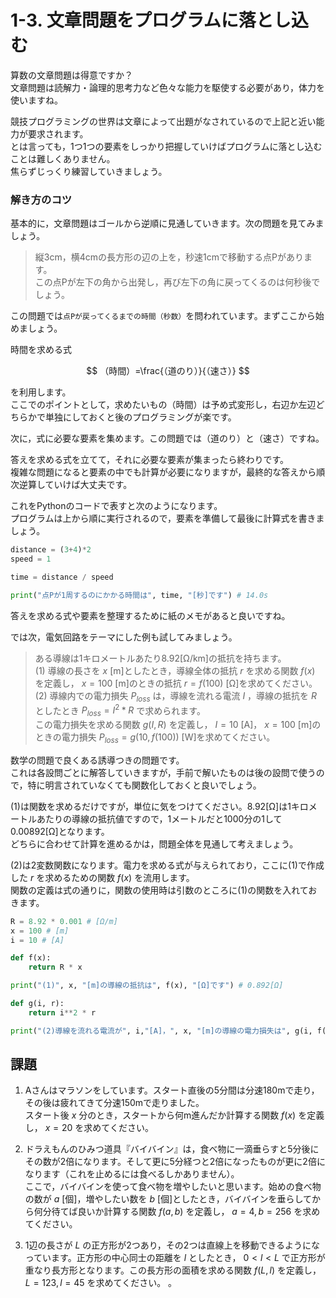 # 1-3. 文章問題をプログラムに落とし込む
算数の文章問題は得意ですか？  
文章問題は読解力・論理的思考力など色々な能力を駆使する必要があり，体力を使いますね。  

競技プログラミングの世界は文章によって出題がなされているので上記と近い能力が要求されます。  
とは言っても，1つ1つの要素をしっかり把握していけばプログラムに落とし込むことは難しくありません。  
焦らずじっくり練習していきましょう。  

### 解き方のコツ

基本的に，文章問題はゴールから逆順に見通していきます。次の問題を見てみましょう。  


>縦3cm，横4cmの長方形の辺の上を，秒速1cmで移動する点Pがあります。  
この点Pが左下の角から出発し，再び左下の角に戻ってくるのは何秒後でしょう。  


この問題では`点Pが戻ってくるまでの時間（秒数）`を問われています。まずここから始めましょう。  

時間を求める式

$$
（時間）=\frac{（道のり）}{（速さ）}
$$

を利用します。  
ここでのポイントとして，求めたいもの（時間）は予め式変形し，右辺か左辺どちらかで単独にしておくと後のプログラミングが楽です。  

次に，式に必要な要素を集めます。この問題では（道のり）と（速さ）ですね。  

答えを求める式を立てて，それに必要な要素が集まったら終わりです。  
複雑な問題になると要素の中でも計算が必要になりますが，最終的な答えから順次逆算していけば大丈夫です。  


これをPythonのコードで表すと次のようになります。  
プログラムは上から順に実行されるので，要素を準備して最後に計算式を書きましょう。  

```Python
distance = (3+4)*2
speed = 1

time = distance / speed

print("点Pが1周するのにかかる時間は", time, "[秒]です") # 14.0s
```

答えを求める式や要素を整理するために紙のメモがあると良いですね。  

では次，電気回路をテーマにした例も試してみましょう。  


>ある導線は1キロメートルあたり8.92[Ω/km]の抵抗を持ちます。  
(1)
導線の長さを $x$ [m]としたとき，導線全体の抵抗 $r$ を求める関数 $f(x)$ を定義し， $x=100$ [m]のときの抵抗 $r=f(100)$ [Ω]を求めてください。  
(2)
導線内での電力損失 $P_{loss}$ は，導線を流れる電流 $I$ ，導線の抵抗を $R$ としたとき $P_{loss}=I^2*R$ で求められます。  
この電力損失を求める関数 $g(I, R)$ を定義し， $I=10$ [A]， $x=100$ [m]のときの電力損失 $P_{loss}=g(10, f(100))$ [W]を求めてください。  

数学の問題で良くある誘導つきの問題です。  
これは各設問ごとに解答していきますが，手前で解いたものは後の設問で使うので，特に明言されていなくても関数化しておくと良いでしょう。  


(1)は関数を求めるだけですが，単位に気をつけてください。8.92[Ω]は1キロメートルあたりの導線の抵抗値ですので，1メートルだと1000分の1して0.00892[Ω]となります。  
どちらに合わせて計算を進めるかは，問題全体を見通して考えましょう。  

(2)は2変数関数になります。電力を求める式が与えられており，ここに(1)で作成した $r$ を求めるための関数 $f(x)$ を流用します。  
関数の定義は式の通りに，関数の使用時は引数のところに(1)の関数を入れておきます。  

```Python
R = 8.92 * 0.001 # [Ω/m]
x = 100 # [m]
i = 10 # [A]

def f(x):
    return R * x

print("(1)", x, "[m]の導線の抵抗は", f(x), "[Ω]です") # 0.892[Ω]

def g(i, r):
    return i**2 * r

print("(2)導線を流れる電流が", i,"[A]，", x, "[m]の導線の電力損失は", g(i, f(x)), "[W]です") # 89.2[W]
```


## 課題
1. Aさんはマラソンをしています。スタート直後の5分間は分速180mで走り，その後は疲れてきて分速150mで走りました。  
スタート後 $x$ 分のとき，スタートから何m進んだか計算する関数 $f(x)$ を定義し， $x=20$ を求めてください。

1. ドラえもんのひみつ道具『バイバイン』は，食べ物に一滴垂らすと5分後にその数が2倍になります。そして更に5分経つと2倍になったものが更に2倍になります（これを止めるには食べるしかありません）。  
ここで，バイバインを使って食べ物を増やしたいと思います。始めの食べ物の数が $a$ [個]，増やしたい数を $b$ [個]としたとき，バイバインを垂らしてから何分待てば良いか計算する関数 $f(a,b)$ を定義し， $a=4, b = 256$ を求めてください。  

1. 1辺の長さが $L$ の正方形が2つあり，その2つは直線上を移動できるようになっています。正方形の中心同士の距離を $l$ としたとき， $0 < l < L$ で正方形が重なり長方形となります。この長方形の面積を求める関数 $f(L, l)$ を定義し， $L=123, l = 45$ を求めてください。  。
